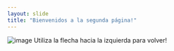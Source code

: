 ```yaml
---
layout: slide
title: "Bienvenidos a la segunda página!"
---
```

![image](https://user-images.githubusercontent.com/17676457/153261397-45ddd90b-8deb-47e1-aaf5-b69cba08771f.png)
Utiliza la flecha hacia la izquierda para volver!
